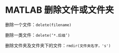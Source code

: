 # MATLAB 删除文件或文件夹

删除一个文件：`delete(filename) `

删除一类文件：`delete(‘*.后缀’) `

删除文件夹及文件夹下的文件：`rmdir(文件夹名字，'s')`